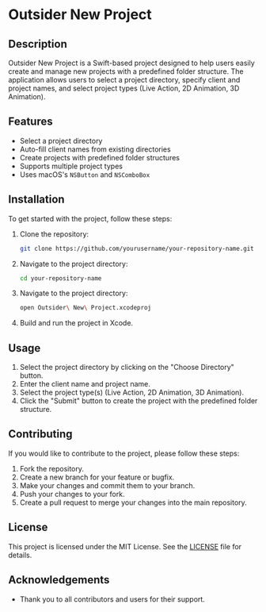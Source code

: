 # Outsider New Project

## Description

Outsider New Project is a Swift-based project designed to help users easily create and manage new projects with a predefined folder structure. The application allows users to select a project directory, specify client and project names, and select project types (Live Action, 2D Animation, 3D Animation).

## Features

- Select a project directory
- Auto-fill client names from existing directories
- Create projects with predefined folder structures
- Supports multiple project types
- Uses macOS's `NSButton` and `NSComboBox`

## Installation

To get started with the project, follow these steps:

1. Clone the repository:

   ```bash
   git clone https://github.com/yourusername/your-repository-name.git
   
2. Navigate to the project directory:
   ```bash
   cd your-repository-name

2. Navigate to the project directory:
   ```bash
   open Outsider\ New\ Project.xcodeproj
   
4.    Build and run the project in Xcode.


## Usage

1. Select the project directory by clicking on the "Choose Directory" button.
2. Enter the client name and project name.
3. Select the project type(s) (Live Action, 2D Animation, 3D Animation).
4. Click the "Submit" button to create the project with the predefined folder structure.

## Contributing

If you would like to contribute to the project, please follow these steps:

1. Fork the repository.
2. Create a new branch for your feature or bugfix.
3. Make your changes and commit them to your branch.
4. Push your changes to your fork.
5. Create a pull request to merge your changes into the main repository.

## License

This project is licensed under the MIT License. See the [LICENSE](LICENSE) file for details.

## Acknowledgements

- Thank you to all contributors and users for their support.

